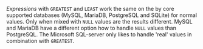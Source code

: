 _Expressions_ with `GREATEST` and `LEAST` work the same on the by core supported databases (MySQL, MariaDB, PostgreSQL and SQLite) for normal values. Only when mixed with `NULL` values are the results different. MySQL and MariaDB have a different option how to handle `NULL` values than PostgreSQL. The Microsoft SQL-server only likes to handle 'real' values in combination with `GREATEST`.